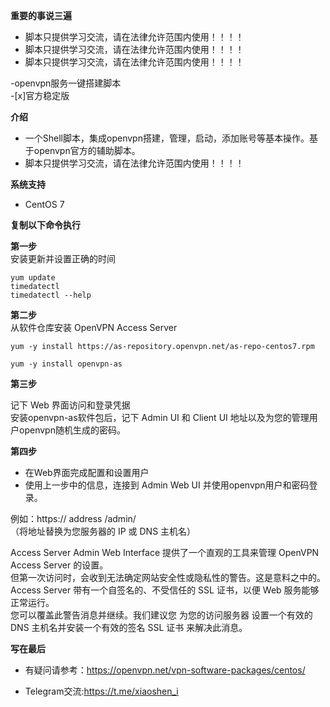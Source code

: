 **重要的事说三遍**

- 脚本只提供学习交流，请在法律允许范围内使用！！！！<br>
- 脚本只提供学习交流，请在法律允许范围内使用！！！！<br>
- 脚本只提供学习交流，请在法律允许范围内使用！！！！<br>
   
-openvpn服务一键搭建脚本<br>
-[x]官方稳定版<br>

**介绍**<br>
- 一个Shell脚本，集成openvpn搭建，管理，启动，添加账号等基本操作。基于openvpn官方的辅助脚本。<br>
- 脚本只提供学习交流，请在法律允许范围内使用！！！！<br>

**系统支持**<br>

- CentOS 7<br>

**复制以下命令执行**<br>

**第一步**<br>
安装更新并设置正确的时间  <br>
<pre><code>yum update
timedatectl
timedatectl --help</code></pre>

**第二步**<br>
从软件仓库安装 OpenVPN Access Server<br>
<pre><code>yum -y install https://as-repository.openvpn.net/as-repo-centos7.rpm</code></pre>
<pre><code>yum -y install openvpn-as</code></pre>

**第三步**<br>

记下 Web 界面访问和登录凭据<br>
安装openvpn-as软件包后，记下 Admin UI 和 Client UI 地址以及为您的管理用户openvpn随机生成的密码。<br>

**第四步**<br>

- 在Web界面完成配置和设置用户<br>
- 使用上一步中的信息，连接到 Admin Web UI 并使用openvpn用户和密码登录。<br>

例如：https:// address /admin/<br>
（将地址替换为您服务器的 IP 或 DNS 主机名）<br>

Access Server Admin Web Interface 提供了一个直观的工具来管理 OpenVPN Access Server 的设置。<br>
但第一次访问时，会收到无法确定网站安全性或隐私性的警告。这是意料之中的。Access Server 带有一个自签名的、不受信任的 SSL 证书，以便 Web 服务能够正常运行。<br>
您可以覆盖此警告消息并继续。我们建议您  为您的访问服务器 设置一个有效的 DNS 主机名并安装一个有效的签名 SSL 证书 来解决此消息。<br>

**写在最后**<br>

- 有疑问请参考：https://openvpn.net/vpn-software-packages/centos/<br>

- Telegram交流:https://t.me/xiaoshen_i<br>
